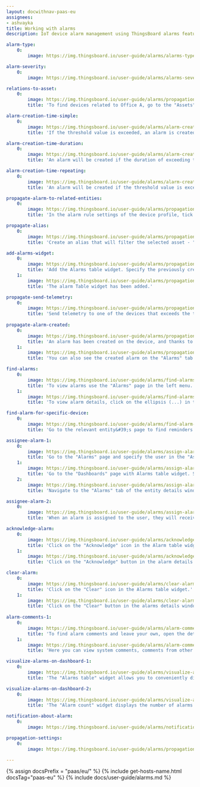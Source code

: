 ```yaml
---
layout: docwithnav-paas-eu
assignees:
- ashvayka
title: Working with alarms
description: IoT device alarm management using ThingsBoard alarms feature

alarm-type:
    0:
        image: https://img.thingsboard.io/user-guide/alarms/alarms-type-pe.png

alarm-severity:
    0:
        image: https://img.thingsboard.io/user-guide/alarms/alarms-severity-pe.png

relations-to-asset:
    0:
        image: https://img.thingsboard.io/user-guide/alarms/propagation-1-pe.png
        title: 'To find devices related to Office A, go to the "Assets" page, click on the needed asset and navigate to the "Relations" tab in the asset details window. The following devices relations to the Office A: Thermometer A1, Thermometer B1, Thermometer B2, and Thermometer C3.'

alarm-creation-time-simple:
    0:
        image: https://img.thingsboard.io/user-guide/alarms/alarm-creation-time-simple-pe.png
        title: 'If the threshold value is exceeded, an alarm is created immediately.'

alarm-creation-time-duration:
    0:
        image: https://img.thingsboard.io/user-guide/alarms/alarm-creation-time-duration-pe.png
        title: 'An alarm will be created if the duration of exceeding the threshold value exceeds the specified value.'

alarm-creation-time-repeating:
    0:
        image: https://img.thingsboard.io/user-guide/alarms/alarm-creation-time-repeating-pe.png
        title: 'An alarm will be created if the threshold value is exceeded the specified number of times.'

propagate-alarm-to-related-entities:
    0:
        image: https://img.thingsboard.io/user-guide/alarms/propagation-5-pe.png
        title: 'In the alarm rule settings of the device profile, tick "Propagate alarm to related entities".'

propagate-alias:
    0:
        image: https://img.thingsboard.io/user-guide/alarms/propagation-2-pe.png
        title: 'Create an alias that will filter the selected asset - "Office A".'

add-alarms-widget:
    0:
        image: https://img.thingsboard.io/user-guide/alarms/propagation-3-pe.png
        title: 'Add the Alarms table widget. Specify the previously created alias as the alarm source. Be sure to activate the "Search propagated alarms" option to search for propagated alarms.'
    1:
        image: https://img.thingsboard.io/user-guide/alarms/propagation-4-pe.png
        title: 'The alarm Table widget has been added.'

propagate-send-telemetry:
    0:
        image: https://img.thingsboard.io/user-guide/alarms/propagation-6-pe.png
        title: 'Send telemetry to one of the devices that exceeds the threshold value specified in the alarm rule to trigger an alarm.'
        
propagate-alarm-created:
    0:
        image: https://img.thingsboard.io/user-guide/alarms/propagation-7-pe.png
        title: 'An alarm has been created on the device, and thanks to our settings, the alarm has propagated to the related asset.'
    1:
        image: https://img.thingsboard.io/user-guide/alarms/propagation-8-pe.png
        title: 'You can also see the created alarm on the "Alarms" tab in the asset details window.'

find-alarms:
    0:
        image: https://img.thingsboard.io/user-guide/alarms/find-alarms-1-pe.png
        title: 'To view alarms use the "Alarms" page in the left menu. Here you will see all reminders in list form, as well as the following information: creation time, source, alarm type, severity, to whom assigned, and status of the alarm.'
    1:
        image: https://img.thingsboard.io/user-guide/alarms/find-alarms-2-pe.png
        title: 'To view alarm details, click on the ellipsis (...) in the "Details" column of the alarm you want to view.'

find-alarm-for-specific-device:
    0:
        image: https://img.thingsboard.io/user-guide/alarms/find-alarm-for-specific-device-pe.png
        title: 'Go to the relevant entity&#39;s page to find reminders for a specific entity. In our case, these are the "Devices" page. Click on the needed entity (device) to open its details. Navigate to the "Alarms" tab.'

assignee-alarm-1:
    0:
        image: https://img.thingsboard.io/user-guide/alarms/assign-alarm-to-user-3-pe.png
        title: 'Go to the "Alarms" page and specify the user in the "Assignee" column of the desired alarm.'
    1:
        image: https://img.thingsboard.io/user-guide/alarms/assign-alarm-to-user-4-pe.png
        title: 'Go to the "Dashboards" page with Alarms table widget. Specify the user in the "Assignee" column of the desired alarm;'
    2:
        image: https://img.thingsboard.io/user-guide/alarms/assign-alarm-to-user-1-pe.png
        title: 'Navigate to the "Alarms" tab of the entity details window selected entity and specify the user in the "Assignee" column.'

assignee-alarm-2:
    0:
        image: https://img.thingsboard.io/user-guide/alarms/assign-alarm-to-user-2-pe.png
        title: 'When an alarm is assigned to the user, they will receive a notification about it.'

acknowledge-alarm:
    0:
        image: https://img.thingsboard.io/user-guide/alarms/acknowledge-alarm-1-pe.png
        title: 'Click on the "Acknowledge" icon in the Alarm table widget.'
    1:
        image: https://img.thingsboard.io/user-guide/alarms/acknowledge-alarm-2-pe.png
        title: 'Click on the "Acknowledge" button in the alarm details window.'

clear-alarm:
    0:
        image: https://img.thingsboard.io/user-guide/alarms/clear-alarm-1-pe.png
        title: 'Click on the "Clear" icon in the Alarms table widget.'
    1:
        image: https://img.thingsboard.io/user-guide/alarms/clear-alarm-2-pe.png
        title: 'Click on the "Clear" button in the alarms details window.'
        
alarm-comments-1:
    0:
        image: https://img.thingsboard.io/user-guide/alarms/alarm-comments-1-pe.png
        title: 'To find alarm comments and leave your own, open the details of the selected alarm.'
    1:
        image: https://img.thingsboard.io/user-guide/alarms/alarm-comments-2-pe.png
        title: 'Here you can view system comments, comments from other users, and leave your own.'

visualize-alarms-on-dashboard-1:
    0:
        image: https://img.thingsboard.io/user-guide/alarms/visualize-alarms-on-dashboard-1-pe.png
        title: 'The "Alarms table" widget allows you to conveniently display alarms for selected entities based on a defined time window and filters.'

visualize-alarms-on-dashboard-2:
    0:
        image: https://img.thingsboard.io/user-guide/alarms/visualize-alarms-on-dashboard-2-pe.png
        title: 'The "Alarm count" widget displays the number of alarms based on the selected filters. In this case, the number of active alarms is displayed.'

notification-about-alarm:
    0:
        image: https://img.thingsboard.io/user-guide/alarms/notification-about-alarm-pe.png

propagation-settings:
    0:
        image: https://img.thingsboard.io/user-guide/alarms/propagation-settings-pe.png

---
```


{% assign docsPrefix = "paas/eu/" %}
{% include get-hosts-name.html docsTag="paas-eu" %}
{% include docs/user-guide/alarms.md %}